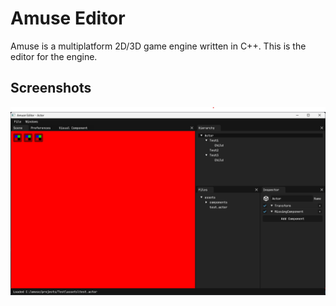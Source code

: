 # Amuse Editor 
Amuse is a multiplatform 2D/3D game engine written in C++. This is the editor for the engine.

## Screenshots

![Screenshot](https://raw.githubusercontent.com/darilrt/amuse-editor/master/docs/Screenshot%202024-07-02%20000633.png)